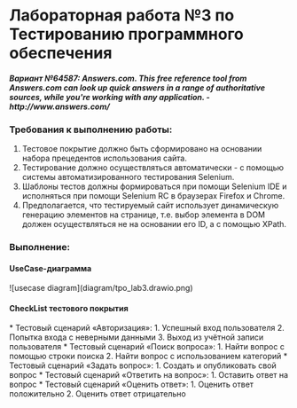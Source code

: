 # Лабораторная работа №3 по Тестированию программного обеспечения

<h4><i><b>Вариант №64587:</b> Answers.com. This free reference tool from Answers.com can look up quick answers in a range of authoritative sources, while you're working with any application. - http://www.answers.com/ </i></h4>

<h3>Требования к выполнению работы:</h3>

1. Тестовое покрытие должно быть сформировано на основании набора прецедентов использования сайта.
2. Тестирование должно осуществляться автоматически - с помощью системы автоматизированного тестирования Selenium.
3. Шаблоны тестов должны формироваться при помощи Selenium IDE и исполняться при помощи Selenium RC в браузерах Firefox и Chrome.
4. Предполагается, что тестируемый сайт использует динамическую генерацию элементов на странице, т.е. выбор элемента в DOM должен осуществляться не на основании его ID, а с помощью XPath.

<h3>Выполнение:</h3>
<h4>UseCase-диаграмма</h4>
![usecase diagram](diagram/tpo_lab3.drawio.png)

<h4>CheckList тестового покрытия</h4>
* Тестовый сценарий «Авторизация»:
  1. Успешный вход пользователя
  2. Попытка входа с неверными данными
  3. Выход из учётной записи пользователя
* Тестовый сценарий «Поиск вопроса»:
  1. Найти вопрос с помощью строки поиска
  2. Найти вопрос с использованием категорий
* Тестовый сценарий «Задать вопрос»:
  1. Создать и опубликовать свой вопрос
* Тестовый сценарий «Ответить на вопрос»:
  1. Оставить ответ на вопрос
* Тестовый сценарий «Оценить ответ»:
  1. Оценить ответ положительно
  2. Оценить ответ отрицательно
